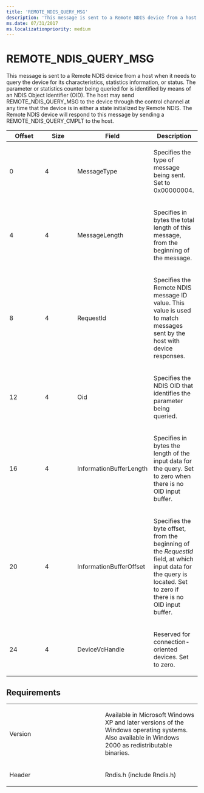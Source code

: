 ```yaml
---
title: 'REMOTE_NDIS_QUERY_MSG'
description: 'This message is sent to a Remote NDIS device from a host when it needs to query the device for its characteristics, statistics information, or status.'
ms.date: 07/31/2017
ms.localizationpriority: medium
---
```


# REMOTE\_NDIS\_QUERY\_MSG


This message is sent to a Remote NDIS device from a host when it needs to query the device for its characteristics, statistics information, or status. The parameter or statistics counter being queried for is identified by means of an NDIS Object Identifier (OID). The host may send REMOTE\_NDIS\_QUERY\_MSG to the device through the control channel at any time that the device is in either a state initialized by Remote NDIS. The Remote NDIS device will respond to this message by sending a REMOTE\_NDIS\_QUERY\_CMPLT to the host.

<table>
<colgroup>
<col width="25%" />
<col width="25%" />
<col width="25%" />
<col width="25%" />
</colgroup>
<thead>
<tr class="header">
<th>Offset</th>
<th>Size</th>
<th>Field</th>
<th>Description</th>
</tr>
</thead>
<tbody>
<tr class="odd">
<td><p>0</p></td>
<td><p>4</p></td>
<td><p>MessageType</p></td>
<td><p>Specifies the type of message being sent. Set to 0x00000004.</p></td>
</tr>
<tr class="even">
<td><p>4</p></td>
<td><p>4</p></td>
<td><p>MessageLength</p></td>
<td><p>Specifies in bytes the total length of this message, from the beginning of the message.</p></td>
</tr>
<tr class="odd">
<td><p>8</p></td>
<td><p>4</p></td>
<td><p>RequestId</p></td>
<td><p>Specifies the Remote NDIS message ID value. This value is used to match messages sent by the host with device responses.</p></td>
</tr>
<tr class="even">
<td><p>12</p></td>
<td><p>4</p></td>
<td><p>Oid</p></td>
<td><p>Specifies the NDIS OID that identifies the parameter being queried.</p></td>
</tr>
<tr class="odd">
<td><p>16</p></td>
<td><p>4</p></td>
<td><p>InformationBufferLength</p></td>
<td><p>Specifies in bytes the length of the input data for the query. Set to zero when there is no OID input buffer.</p></td>
</tr>
<tr class="even">
<td><p>20</p></td>
<td><p>4</p></td>
<td><p>InformationBufferOffset</p></td>
<td><p>Specifies the byte offset, from the beginning of the <em>RequestId</em> field, at which input data for the query is located. Set to zero if there is no OID input buffer.</p></td>
</tr>
<tr class="odd">
<td><p>24</p></td>
<td><p>4</p></td>
<td><p>DeviceVcHandle</p></td>
<td><p>Reserved for connection-oriented devices. Set to zero.</p></td>
</tr>
</tbody>
</table>

 

## Requirements

<table>
<colgroup>
<col width="50%" />
<col width="50%" />
</colgroup>
<tbody>
<tr class="odd">
<td><p>Version</p></td>
<td><p>Available in Microsoft Windows XP and later versions of the Windows operating systems. Also available in Windows 2000 as redistributable binaries.</p></td>
</tr>
<tr class="even">
<td><p>Header</p></td>
<td>Rndis.h (include Rndis.h)</td>
</tr>
</tbody>
</table>

 

 




